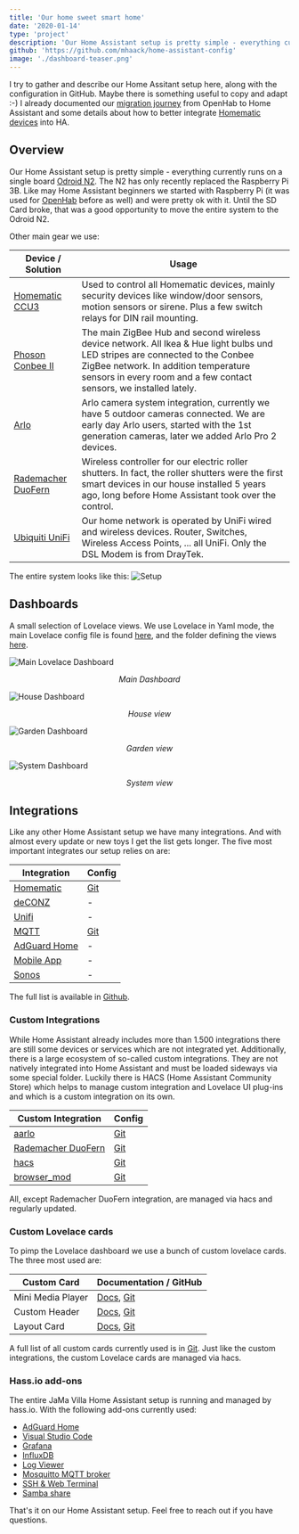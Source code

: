 ```yaml
---
title: 'Our home sweet smart home'
date: '2020-01-14'
type: 'project'
description: 'Our Home Assistant setup is pretty simple - everything currently runs on a single board computer - smooth and stable for 12+ months. This is how our setup looks like.'
github: 'https://github.com/mhaack/home-assistant-config'
image: './dashboard-teaser.png'
---
```


I try to gather and describe our Home Assitant setup here, along with the configuration in GitHub. Maybe there is something useful to copy and adapt :-)
I already documented our [migration journey](/home-assistant/) from OpenHab to Home Assistant and some details about how to better integrate [Homematic devices](/home-assistant-display/) into HA.

## Overview

Our Home Assistant setup is pretty simple - everything currently runs on a single board [Odroid N2](https://www.hardkernel.com/shop/odroid-n2-with-4gbyte-ram/). The N2 has only recently replaced the Raspberry Pi 3B. Like may Home Assistant beginners we started with Raspberry Pi (it was used for [OpenHab](/home-assistant/) before as well) and were pretty ok with it. Until the SD Card broke, that was a good opportunity to move the entire system to the Odroid N2.

Other main gear we use:

| Device / Solution | Usage |
| ----------------- | ----- |
| [Homematic CCU3](https://www.eq-3.com/start.html) | Used to control all Homematic devices, mainly security devices like window/door sensors, motion sensors or sirene. Plus a few switch relays for DIN rail mounting. |
| [Phoson Conbee II](https://phoscon.de/en/conbee2) | The main ZigBee Hub and second wireless device network. All Ikea & Hue light bulbs und LED stripes are connected to the Conbee ZigBee network. In addition temperature sensors in every room and a few contact sensors, we installed lately. |
| [Arlo](https://www.arlo.com/) | Arlo camera system integration, currently we have 5 outdoor cameras connected. We are early day Arlo users, started with the 1st generation cameras, later we added Arlo Pro 2 devices. |
| [Rademacher DuoFern](https://www.rademacher.de/en/smart-home/smart-home-systeme) | Wireless controller for our electric roller shutters. In fact, the roller shutters were the first smart devices in our house installed 5 years ago, long before Home Assistant took over the control. |
| [Ubiquiti UniFi](https://unifi-network.ui.com/) | Our home network is operated by UniFi wired and wireless devices. Router, Switches, Wireless Access Points, ... all UniFi. Only the DSL Modem is from DrayTek. |

The entire system looks like this:
![Setup](setup.png)

## Dashboards

A small selection of Lovelace views. We use Lovelace in Yaml mode, the main Lovelace config file is found [here](https://github.com/mhaack/home-assistant-config/blob/master/config/ui-lovelace.yaml), and the folder defining the views [here](https://github.com/mhaack/home-assistant-config/tree/master/config/lovelace).

![Main Lovelace Dashboard](dashboard-main.png)
*<p style="text-align: center;">Main Dashboard</p>*

![House Dashboard](dashboard-house.png)
*<p style="text-align: center;">House view</p>*

![Garden Dashboard](dashboard-garden.png)
*<p style="text-align: center;">Garden view</p>*

![System Dashboard](dashboard-system.png)
*<p style="text-align: center;">System view</p>*

## Integrations

Like any other Home Assistant setup we have many integrations. And with almost every update or new toys I get the list gets longer. The five most important integrates our setup relies on are:

| Integration | Config |
| ----------- |------- |
| [Homematic](https://www.home-assistant.io/components/homematic/) | [Git](https://github.com/mhaack/home-assistant-config/blob/master/config/integrations/homematic.yaml) |
| [deCONZ](https://www.home-assistant.io/components/deconz/) | - |
| [Unifi](https://www.home-assistant.io/components/unifi/) | - |
| [MQTT](https://www.home-assistant.io/components/mqtt/) | [Git](https://github.com/mhaack/home-assistant-config/blob/master/config/integrations/mqtt.yaml) |
| [AdGuard Home](https://www.home-assistant.io/integrations/adguard/) | - |
| [Mobile App](https://www.home-assistant.io/integrations/mobile_app/) | - |
| [Sonos](https://www.home-assistant.io/integrations/sonos) | - |

The full list is available in [Github](https://github.com/mhaack/home-assistant-config/tree/master/config/integrations).

### Custom Integrations

While Home Assistant already includes more than 1.500 integrations there are still some devices or services which are not integrated yet. Additionally, there is a large ecosystem of so-called custom integrations. They are not natively integrated into Home Assistant and must be loaded sideways via some special folder. Luckily there is HACS (Home Assistant Community Store) which helps to manage custom integration and Lovelace UI plug-ins and which is a custom integration on its own.

| Custom Integration | Config |
| ------------------ | ------ |
| [aarlo](https://github.com/twrecked/hass-aarlo) | [Git](https://github.com/mhaack/home-assistant-config/blob/master/config/integrations/aarlo.yaml) |
| [Rademacher DuoFern](https://github.com/gluap/pyduofern) | [Git](https://github.com/mhaack/home-assistant-config/blob/master/config/integrations/duofern.yaml) |
| [hacs](https://github.com/custom-components/hacs) | [Git](https://github.com/mhaack/home-assistant-config/blob/master/config/integrations/hacs.yaml) |
| [browser_mod](https://github.com/thomasloven/hass-browser_mod) | [Git](https://github.com/mhaack/home-assistant-config/blob/master/config/integrations/browser_mod.yaml) |

All, except Rademacher DuoFern integration, are managed via hacs and regularly updated.

### Custom Lovelace cards

To pimp the Lovelace dashboard we use a bunch of custom lovelace cards. The three most used are:

| Custom Card | Documentation / GitHub |
| ----------- | ---------------------- |
| Mini Media Player | [Docs](https://community.home-assistant.io/t/lovelace-mini-media-player/68459), [Git](https://github.com/kalkih/mini-media-player) |
| Custom Header | [Docs](https://maykar.github.io/custom-header/#intro/intro), [Git](https://github.com/maykar/custom-header) |
| Layout Card | [Docs](https://community.home-assistant.io/t/layout-card-take-control-of-where-your-cards-end-up/147805), [Git](https://github.com/thomasloven/lovelace-layout-card) |

A full list of all custom cards currently used is in [Git](https://github.com/mhaack/home-assistant-config/tree/master/config/lovelace/resources). Just like the custom integrations, the custom Lovelace cards are managed via hacs.

### Hass.io add-ons

The entire JaMa Villa Home Assistant setup is running and managed by hass.io. With the following add-ons currently used:

* [AdGuard Home](https://github.com/hassio-addons/addon-adguard-home)
* [Visual Studio Code](https://github.com/hassio-addons/addon-vscode)
* [Grafana](https://github.com/hassio-addons/addon-grafana)
* [InfluxDB](https://github.com/hassio-addons/addon-influxdb)
* [Log Viewer](https://github.com/hassio-addons/addon-log-viewer)
* [Mosquitto MQTT broker](https://home-assistant.io/addons/mosquitto/)
* [SSH & Web Terminal](https://github.com/hassio-addons/addon-ssh)
* [Samba share](https://home-assistant.io/addons/samba/)

That's it on our Home Assistant setup. Feel free to reach out if you have questions.
